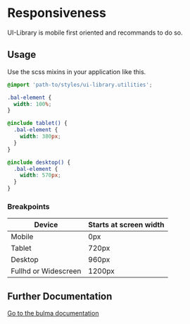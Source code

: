 # Responsiveness

UI-Library is mobile first oriented and recommands to do so.

## Usage

Use the scss mixins in your application like this.

```scss
@import 'path-to/styles/ui-library.utilities';

.bal-element {
  width: 100%;
}

@include tablet() {
  .bal-element {
    width: 380px;
  }
}

@include desktop() {
  .bal-element {
    width: 570px;
  }
}
```

### Breakpoints

| Device               | Starts at screen width |
| -------------------- | --------- |
| Mobile               | 0px       |
| Tablet               | 720px     |
| Desktop              | 960px     |
| Fullhd or Widescreen | 1200px    |

## Further Documentation

[Go to the bulma documentation](http://bulma.io/documentation/overview/responsiveness/)
